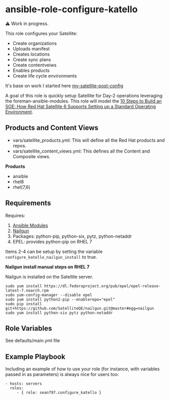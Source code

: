 ansible-role-configure-katello
===============================

:warning: Work in progress.

This role configures your Satellite:

 - Create organizations
 - Uploads manifest
 - Creates locations
 - Create sync plans
 - Create contentveiws
 - Enables products
 - Create life cycle environments

It's base on work I started here [my-satellite-post-config](https://github.com/flyemsafe/my-satellite-post-config)

A goal of this role is quickly setup Satellite for Day-2 operations leveraging the foreman-ansible-modules. This role will model the [10 Steps to Build an SOE: How Red Hat Satellite 6 Supports Setting up a Standard Operating Environment](https://access.redhat.com/articles/1585273).

Products and Content Views
--------------------------

- vars/satellite_products.yml: This will define all the Red Hat products and repos.
- vars/satellite_content_views.yml: This defines all the Content and Composite views.

**Products**

- ansible
- rhel8
- rhel(7,6)


Requirements
------------
Requires:

1. [Ansible Modules](https://github.com/theforeman/foreman-ansible-modules)
2. [Nailgun](https://github.com/SatelliteQE/#nailgun.git@master#egg=nailgun)
3. Packages: python-pip, python-six, pytz, python-netaddr
4. EPEL: provides python-pip on RHEL 7

Items 2-4 can be setup by setting the variable `configure_katello_nailgun_install` to true.

**Nailgun install manual steps on RHEL 7**

Nailgun is installed on the Satellite server.

```
sudo yum install https://dl.fedoraproject.org/pub/epel/epel-release-latest-7.noarch.rpm
sudo yum-config-manager --disable epel
sudo yum install python2-pip --enablerepo="epel"
sudo pip install git+https://github.com/SatelliteQE/nailgun.git@master#egg=nailgun
sudo yum install python-six pytz python-netaddr
```


Role Variables
--------------

See defaults/main.yml file 

Example Playbook
----------------

Including an example of how to use your role (for instance, with variables passed in as parameters) is always nice for users too:

    - hosts: servers
      roles:
         - { role: sean797.configure_katello }
